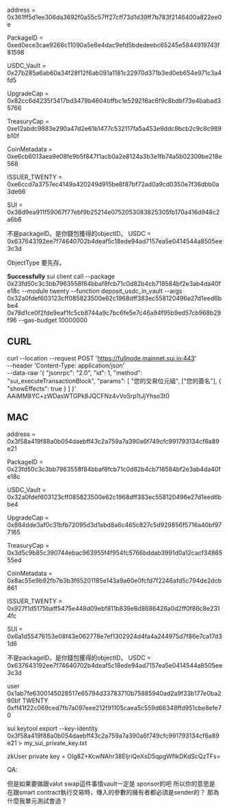 address = 0x361ff5d1ee306da3692f0a55c57ff27cff73d1d39ff7b783f2146400a822ee0e

PackageID = 0xed0ece3cae9266c11090a5e6e4dac9efd5bdedeebc65245e5844919743f81598

USDC_Vault = 0x27b285a6ab60a34f28f12f6ab091a1181c22970d371b3ed0eb654e971c3a4fd5

UpgradeCap = 0x82cc6d4235f3417bd3479b4604bffbc1e529218ac6f9c8bdbf73e4babad35766

TreasuryCap<TWENTY> = 0xe12abdc9883e290a47d2e61b1477c532117fa5a453e9ddc8bcb2c9c8c989b10f

CoinMetadata = 0xe6cb6013aea9e08fe9b5f847f1acb0a2e8124a3b3e1fb74a5b02309be218e568

ISSUER_TWENTY = 0xe6ccd7a3757ec4149a420249d915be8f87bf72ad0a9cd0350e7f36dbb0a3de66

SUI = 0x38d9ea911f59067f77ebf9b25214e0752053083825305fb170a416d948c2a6b6

不是packageID。是你錢包獲得的objectID。
USDC = 0x637643192ee7f74640702b4deaf5c18ede94ad7157ea5e0414544a8505ee3c3d

ObjectType 要先存。

**Successfully**
sui client call --package 0x23fd50c3c3bb7963558f84bbaf8fcb71c0d82b4cb718584bf2e3ab4da40fe18c --module twenty --function deposit_usdc_in_vault --args 0x32a0fdef603123cff085823500e62c1968dff383ec558120496e27d1eed6bbe4 0x78d1ce0f2fde9eaf1fc5cb8744a9c7bc6fe5e7c46a94f95b9ed57cb968b29f96 --gas-budget 10000000


## CURL

curl --location --request POST 'https://fullnode.mainnet.sui.io:443' \
--header 'Content-Type: application/json' \
--data-raw '{
    "jsonrpc": "2.0",
    "id": 1,
    "method": "sui_executeTransactionBlock",
    "params": [
        "您的交易位元組",
        ["您的簽名"],
        {
            "showEffects": true
        }
    ]
}'
AAiMM8YC+zWDasWTGPk8JQCFNz4vVoSrp1tJjYhso3t0


## MAC

address = 0x3f58a419f88a0b054daebff43c2a759a7a390a6f749cfc991793134cf6a89e21

PackageID = 0x23fd50c3c3bb7963558f84bbaf8fcb71c0d82b4cb718584bf2e3ab4da40fe18c

USDC_Vault = 0x32a0fdef603123cff085823500e62c1968dff383ec558120496e27d1eed6bbe4

UpgradeCap = 0x884dde3af0c31bfb72095d3d1abd8a6c465c827c5d929856f5716a40bf977165

TreasuryCap<TWENTY> = 0x3d5c9b85c390744ebac963955f4f954fc5766bddab3991d0a12cacf3486555ed

CoinMetadata = 0x8ac55e9b92fb7b3b3f65201185e143a9a60e0fcfd7f2246afd5c794de2dcb861

ISSUER_TWENTY = 0x927f1d5175baff5475e448d09ebf811b839e8d8686426a0d2ff0f86c8e2314fc

SUI = 0x6a1d55476153e08f43e062778e7ef1302924d4fa4a244975d7f86e7ca17d31d6

不是packageID。是你錢包獲得的objectID。
USDC = 0x637643192ee7f74640702b4deaf5c18ede94ad7157ea5e0414544a8505ee3c3d

user
0x1ab7fe6300145028517e65794d33783710b75885940ad2a9f33b177e0ba290bf
TWENTY
0xff41f22c069ced7fb7a097eee212f91105caea5c559d66348ffd951cbe8efe70


sui keytool export --key-identity 0x3f58a419f88a0b054daebff43c2a759a7a390a6f749cfc991793134cf6a89e21 > my_sui_private_key.txt

zkUser private key = OIg8Z+KcwNAhr38EljriQeXsD5qpgWfIkDKdScQzTFs=


QA:

但是如果要做跟valut swap這件事情vault一定是 sponsor的吧
所以你的意思是 在跟smart contract執行交易時，傳入的參數的擁有者都必須是sender的？
那為什麼我單元測試會過？